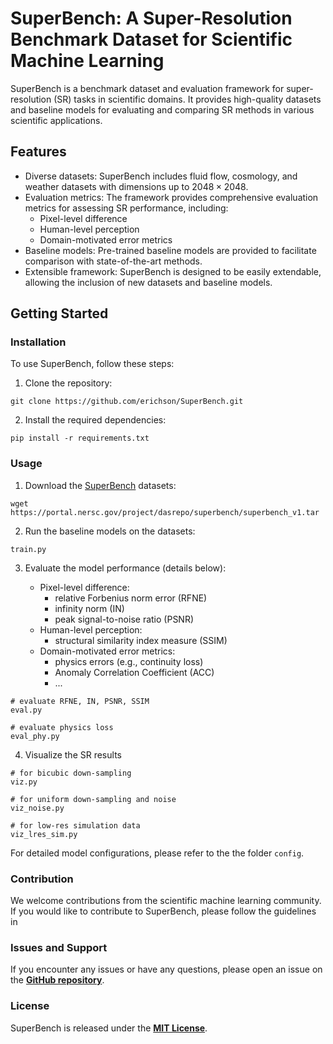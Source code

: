 # SuperBench: A Super-Resolution Benchmark Dataset for Scientific Machine Learning

SuperBench is a benchmark dataset and evaluation framework for super-resolution (SR) tasks in scientific domains. It provides high-quality datasets and baseline models for evaluating and comparing SR methods in various scientific applications.

## Features

- Diverse datasets: SuperBench includes fluid flow, cosmology, and weather datasets with dimensions up to $2048\times2048$.
- Evaluation metrics: The framework provides comprehensive evaluation metrics for assessing SR performance, including: 
    - Pixel-level difference
    - Human-level perception
    - Domain-motivated error metrics
- Baseline models: Pre-trained baseline models are provided to facilitate comparison with state-of-the-art methods.
- Extensible framework: SuperBench is designed to be easily extendable, allowing the inclusion of new datasets and baseline models.

## Getting Started

### Installation

To use SuperBench, follow these steps:

1. Clone the repository:

```shell
git clone https://github.com/erichson/SuperBench.git
```

2. Install the required dependencies:
```shell
pip install -r requirements.txt
```

### Usage

1. Download the [SuperBench](https://portal.nersc.gov/project/dasrepo/superbench/superbench_v1.tar) datasets:
```shell
wget https://portal.nersc.gov/project/dasrepo/superbench/superbench_v1.tar
```

2. Run the baseline models on the datasets:
```shell
train.py
```

3. Evaluate the model performance (details below):

    - Pixel-level difference: 
        - relative Forbenius norm error (RFNE)
        - infinity norm (IN)
        - peak signal-to-noise ratio (PSNR)
    - Human-level perception: 
        - structural similarity index measure (SSIM)
    - Domain-motivated error metrics:
        - physics errors (e.g., continuity loss)
        - Anomaly Correlation Coefficient (ACC)
        - ...

```shell
# evaluate RFNE, IN, PSNR, SSIM
eval.py 

# evaluate physics loss
eval_phy.py 
```

4. Visualize the SR results
```shell
# for bicubic down-sampling
viz.py  

# for uniform down-sampling and noise
viz_noise.py

# for low-res simulation data
viz_lres_sim.py  
```

For detailed model configurations, please refer to the the folder ```config```.


### Contribution

We welcome contributions from the scientific machine learning community. If you would like to contribute to SuperBench, please follow the guidelines in

### Issues and Support

If you encounter any issues or have any questions, please open an issue on the <u>**GitHub repository**</u>.


### License

SuperBench is released under the <u>**MIT License**</u>.